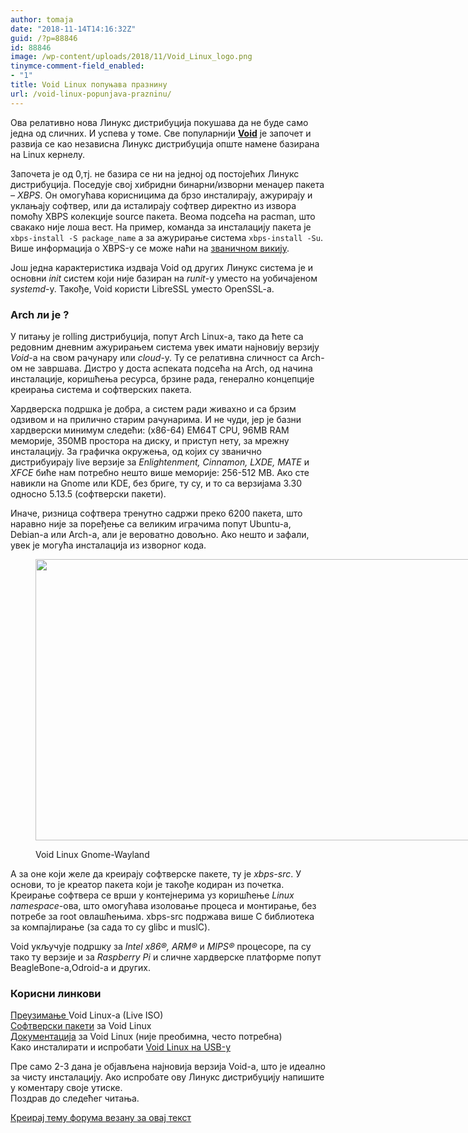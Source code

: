 ```yaml
---
author: tomaja
date: "2018-11-14T14:16:32Z"
guid: /?p=88846
id: 88846
image: /wp-content/uploads/2018/11/Void_Linux_logo.png
tinymce-comment-field_enabled:
- "1"
title: Void Linux попуњава празнину
url: /void-linux-popunjava-prazninu/
---
```

Ова релативно нова Линукс дистрибуција покушава да не буде само једна од сличних. И успева у томе. Све популарнији **<a href="https://voidlinux.org/" target="_blank" rel="noopener">Void</a>** је започет и развија се као независна Линукс дистрибуција опште намене базирана на Linux кернелу.

Започета је од 0,тј. не базира се ни на једној од постојећих Линукс дистрибуција. Поседује свој хибридни бинарни/изворни менаџер пакета _&#8211; XBPS_. Он омогућава корисницима да брзо инсталирају, ажурирају и уклањају софтвер, или да исталирају софтвер директно из извора помоћу XBPS колекције source пакета. Веома подсећа на pacman, што свакако није лоша вест. На пример, команда за инсталацију пакета је `xbps-install -S package_name` а за ажурирање система `xbps-install -Su`. Више информација о XBPS-у се може наћи на [званичнoм викију](https://wiki.voidlinux.eu/XBPS).

Још једна карактеристика издваја Void од других Линукс система је и основни _init_ систем који није базиран на _runit_-у уместо на уобичајеном _systemd_-у. Такође, Void користи LibreSSL уместо OpenSSL-a.

### Arch ли је ?

У питању је rolling дистрибуција, попут Arch Linux-a, тако да ћете са редовним дневним ажурирањем система увек имати најновију верзију _Void_-a на свом рачунару или _cloud_-y. Ту се релативна сличност са Arch-ом не завршава. Дистро у доста аспеката подсећа на Arch, од начина инсталације, коришћења ресурса, брзине рада, генерално концепције креирања система и софтверских пакета.

Хардверска подршка је добра, а систем ради живахно и са брзим одзивом и на прилично старим рачунарима. И не чуди, јер је базни хардверски минимум следећи: (x86-64) EM64T CPU, 96MB RAM меморије, 350MB простора на диску, и приступ нету, за мрежну инсталацију. За графичка окружења, од којих су званично дистрибуирају live верзије за _Enlightenment, Cinnamon, LXDE, MATE_ и _XFCE_ биће нам потребно нешто више меморије: 256-512 MB. Ако сте навикли на Gnome или KDE, без бриге, ту су, и то са верзијама 3.30 односно 5.13.5 (софтверски пакети).

Иначе, ризница софтвера тренутно садржи преко 6200 пакета, што наравно није за поређење са великим играчима попут Ubuntu-a, Debian-a или Arch-a, aли је вероватно довољно. Ако нешто и зафали, увек је могућа инсталација из изворног кода.<figure id="attachment_88852" aria-describedby="caption-attachment-88852" style="width: 790px" class="wp-caption alignnone">

<img class="size-full wp-image-88852" src="/wp-content/uploads/2018/11/void-gnome.jpg" alt="" width="800" height="450" srcset="https://linuxo.org/wp-content/uploads/2018/11/void-gnome.jpg 800w, https://linuxo.org/wp-content/uploads/2018/11/void-gnome-300x169.jpg 300w, https://linuxo.org/wp-content/uploads/2018/11/void-gnome-768x432.jpg 768w" sizes="(max-width: 800px) 100vw, 800px" /> <figcaption id="caption-attachment-88852" class="wp-caption-text">Void Linux Gnome-Wayland</figcaption></figure> 

А за оне који желе да креирају софтверске пакете, ту је _xbps-src_. У основи, то је креатор пакета који је такође кодиран из почетка. Креирање софтвера се врши у контејнерима уз коришћење _Linux namespace_-ова, што омогућава изоловање процеса и монтирање, без потребе за root овлашћењима. xbps-src подржава више C библиотека за компајлирање (за сада то су glibc и muslC).

Void укључује подршку за _Intel x86®, ARM®_ и _MIPS®_ процесоре, па су тако ту верзије и за _Raspberry Pi_ и сличне хардверске платформе попут BeagleBone-а,Odroid-а и других.

### Корисни линкови

<a href="https://voidlinux.org/download/" target="_blank" rel="noopener">Преузимање </a>Void Linux-a (Live ISO)  
<a href="https://voidlinux.org/packages/" target="_blank" rel="noopener">Софтверски пакети</a> за Void Linux  
<a href="https://wiki.voidlinux.eu/Main_Page" target="_blank" rel="noopener">Документација</a> за Void Linux (није преобимна, често потребна)  
Како инсталирати и испробати <a href="https://wiki.voidlinux.eu/Install_Void_Linux_onto_a_USB_Stick" rel="noopener" target="_blank">Void Linux на USB-у</a>

Пре само 2-3 дана је објављена најновија верзија Void-a, што је идеално за чисту инсталацију. Ако испробате ову Линукс дистрибуцију напишите у коментару своје утиске.  
Поздрав до следећег читања.

[Креирај тему форума везану за овај текст](https://linuxo.org/nova-tema-na-forumu/?se_pid=88846)